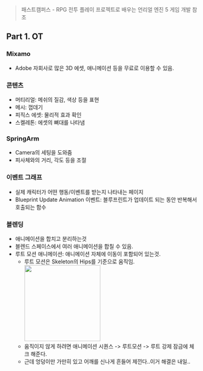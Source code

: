 > 패스트캠퍼스 - RPG 전투 플레이 프로젝트로 배우는 언리얼 엔진 5 게임 개발 참조
## Part 1. OT

### Mixamo
- Adobe 자회사로 많은 3D 에셋, 애니메이션 등을 무료로 이용할 수 있음.

### 콘텐츠
- 머티리얼: 메쉬의 질감, 색상 등을 표현
- 메시: 껍데기
- 피직스 에셋: 물리적 효과 확인
- 스켈레톤: 에셋의 뼈대를 나타냄

### SpringArm
- Camera의 세팅을 도와줌
- 피사체와의 거리, 각도 등을 조절

### 이벤트 그래프
- 실제 캐릭터가 어떤 행동/이벤트를 받는지 나타내는 페이지
- Blueprint Update Animation 이벤트: 블루프린트가 업데이트 되는 동안 반복해서 호출되는 함수

### 블렌딩
- 애니메이션을 합치고 분리하는것
- 블렌드 스페이스에서 여러 애니메이션을 합칠 수 있음.
- 루트 모션 애니메이션: 애니메이션 자체에 이동이 포함되어 있는것.
    - 루트 모션은 Skeleton의 Hips를 기준으로 움직임.<br/><img src="https://github.com/dtd1232/TIL/blob/main/UE5/img/root_motion_error.gif?raw=true" width="200">
    - 움직이지 않게 하려면 애니메이션 시퀀스 -> 루트모션 -> 루트 강제 잠금에 체크 해준다.
    - 근데 엉덩이만 가만히 있고 어깨를 신나게 흔들어 제낀다..이거 해결은 내일..